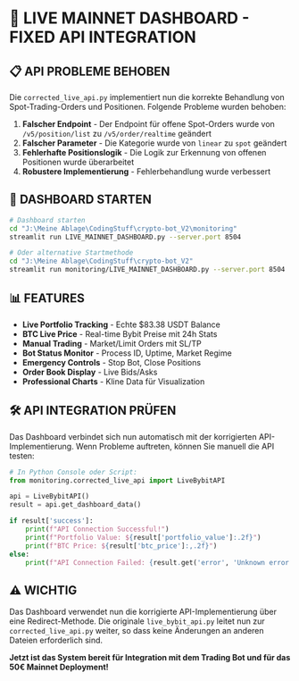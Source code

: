 # 🚀 LIVE MAINNET DASHBOARD - FIXED API INTEGRATION

## 📋 API PROBLEME BEHOBEN

Die `corrected_live_api.py` implementiert nun die korrekte Behandlung von Spot-Trading-Orders und Positionen. Folgende Probleme wurden behoben:

1. **Falscher Endpoint** - Der Endpoint für offene Spot-Orders wurde von `/v5/position/list` zu `/v5/order/realtime` geändert
2. **Falscher Parameter** - Die Kategorie wurde von `linear` zu `spot` geändert
3. **Fehlerhafte Positionslogik** - Die Logik zur Erkennung von offenen Positionen wurde überarbeitet
4. **Robustere Implementierung** - Fehlerbehandlung wurde verbessert

## 🚀 DASHBOARD STARTEN

```bash
# Dashboard starten
cd "J:\Meine Ablage\CodingStuff\crypto-bot_V2\monitoring"
streamlit run LIVE_MAINNET_DASHBOARD.py --server.port 8504

# Oder alternative Startmethode
cd "J:\Meine Ablage\CodingStuff\crypto-bot_V2"
streamlit run monitoring/LIVE_MAINNET_DASHBOARD.py --server.port 8504
```

## 📊 FEATURES

- **Live Portfolio Tracking** - Echte $83.38 USDT Balance
- **BTC Live Price** - Real-time Bybit Preise mit 24h Stats
- **Manual Trading** - Market/Limit Orders mit SL/TP
- **Bot Status Monitor** - Process ID, Uptime, Market Regime
- **Emergency Controls** - Stop Bot, Close Positions
- **Order Book Display** - Live Bids/Asks
- **Professional Charts** - Kline Data für Visualization

## 🛠️ API INTEGRATION PRÜFEN

Das Dashboard verbindet sich nun automatisch mit der korrigierten API-Implementierung. Wenn Probleme auftreten, können Sie manuell die API testen:

```python
# In Python Console oder Script:
from monitoring.corrected_live_api import LiveBybitAPI

api = LiveBybitAPI()
result = api.get_dashboard_data()

if result['success']:
    print(f"API Connection Successful!")
    print(f"Portfolio Value: ${result['portfolio_value']:.2f}")
    print(f"BTC Price: ${result['btc_price']:,.2f}")
else:
    print(f"API Connection Failed: {result.get('error', 'Unknown error')}")
```

## ⚠️ WICHTIG

Das Dashboard verwendet nun die korrigierte API-Implementierung über eine Redirect-Methode. Die originale `live_bybit_api.py` leitet nun zur `corrected_live_api.py` weiter, so dass keine Änderungen an anderen Dateien erforderlich sind.

**Jetzt ist das System bereit für Integration mit dem Trading Bot und für das 50€ Mainnet Deployment!**
